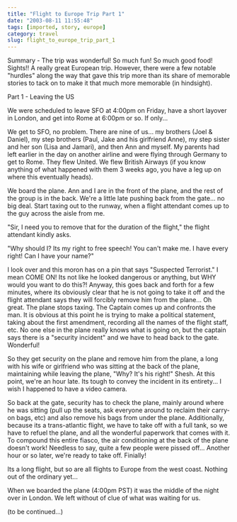 ```yaml
---
title: "Flight to Europe Trip Part 1"
date: "2003-08-11 11:55:48"
tags: [imported, story, europe]
category: travel
slug: flight_to_europe_trip_part_1
---
```


Summary - The trip was wonderful! So much fun! So much good food! Sights!! A really great European trip. However, there were a few notable "hurdles" along the way that gave this trip more than its share of memorable stories to tack on to make it that much more memorable (in hindsight).

Part 1 - Leaving the US

We were scheduled to leave SFO at 4:00pm on Friday, have a short layover in London, and get into Rome at 6:00pm or so. If only...

We get to SFO, no problem. There are nine of us... my brothers (Joel & Daniel), my step brothers (Paul, Jake and his girlfriend Anne), my step sister and her son (Lisa and Jamari), and then Ann and myself. My parents had left earlier in the day on another airline and were flying through Germany to get to Rome. They flew United. We flew British Airways (if you know anything of what happened with them 3 weeks ago, you have a leg up on where this eventually heads).

We board the plane. Ann and I are in the front of the plane, and the rest of the group is in the back. We're a little late pushing back from the gate... no big deal. Start taxing out to the runway, when a flight attendant comes up to the guy across the aisle from me.

"Sir, I need you to remove that for the duration of the flight," the flight attendant kindly asks.

"Why should I? Its my right to free speech! You can't make me. I have every right! Can I have your name?"

I look over and this moron has on a pin that says "Suspected Terrorist." I mean COME ON! Its not like he looked dangerous or anything, but WHY would you want to do this?! Anyway, this goes back and forth for a few minutes, where its obviously clear that he is not going to take it off and the flight attendant says they will forcibly remove him from the plane... Oh great. The plane stops taxing. The Captain comes up and confronts the man. It is obvious at this point he is trying to make a political statement, taking about the first amendment, recording all the names of the flight staff, etc. No one else in the plane really knows what is going on, but the captain says there is a "security incident" and we have to head back to the gate. Wonderful!

So they get security on the plane and remove him from the plane, a long with his wife or girlfriend who was sitting at the back of the plane, maintaining while leaving the plane, "Why? It's his right!" Shesh. At this point, we're an hour late. Its tough to convey the incident in its entirety... I wish I happened to have a video camera.

So back at the gate, security has to check the plane, mainly around where he was sitting (pull up the seats, ask everyone around to reclaim their carry-on bags, etc) and also remove his bags from under the plane. Additionally, because its a trans-atlantic flight, we have to take off with a full tank, so we have to refuel the plane, and all the wonderful paperwork that comes with it. To compound this entire fiasco, the air conditioning at the back of the plane doesn't work! Needless to say, quite a few people were pissed off... Another hour or so later, we're ready to take off. Finially!

Its a long flight, but so are all flights to Europe from the west coast. Nothing out of the ordinary yet...

When we boarded the plane (4:00pm PST) it was the middle of the night over in London. We left without of clue of what was waiting for us.

(to be continued...)
